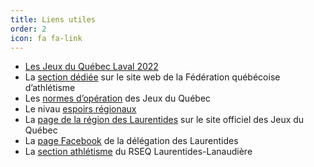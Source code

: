 ```yaml
---
title: Liens utiles
order: 2
icon: fa fa-link
---
```


- [Les Jeux du Québec Laval 2022](https://laval2022.jeuxduquebec.com/fr/index.html)
- La [section dédiée](https://www.athletisme-quebec.ca/jeux-du-quebec) sur le site web de la Fédération québécoise d’athlétisme
- Les [normes d’opération](http://www.jeuxduquebec.com/uploads/documents/Re_1_Athletisme_octobre2021__Laval_2022_.pdf) des Jeux du Québec
- Le nivau [espoirs régionaux](https://athletisme-quebec.ca/medias/normes-2021-niveau-espoirs-regionaux.pdf)
- La [page de la région des Laurentides](http://www.jeuxduquebec.com/Region-34-Laurentides-fr-11.php) sur le site officiel des Jeux du Québec
- La [page Facebook](https://fr-ca.facebook.com/jdq.lau/) de la délégation des Laurentides
- La [section athlétisme](https://ll.rseq.ca/athletisme/) du RSEQ Laurentides-Lanaudière
